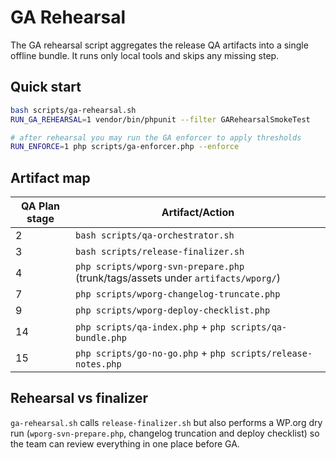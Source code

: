 # GA Rehearsal

The GA rehearsal script aggregates the release QA artifacts into a single offline bundle.
It runs only local tools and skips any missing step.

## Quick start

```bash
bash scripts/ga-rehearsal.sh
RUN_GA_REHEARSAL=1 vendor/bin/phpunit --filter GARehearsalSmokeTest

# after rehearsal you may run the GA enforcer to apply thresholds
RUN_ENFORCE=1 php scripts/ga-enforcer.php --enforce
```

## Artifact map

| QA Plan stage | Artifact/Action |
| ------------- | --------------- |
| 2 | `bash scripts/qa-orchestrator.sh` |
| 3 | `bash scripts/release-finalizer.sh` |
| 4 | `php scripts/wporg-svn-prepare.php` (trunk/tags/assets under `artifacts/wporg/`) |
| 7 | `php scripts/wporg-changelog-truncate.php` |
| 9 | `php scripts/wporg-deploy-checklist.php` |
| 14 | `php scripts/qa-index.php` + `php scripts/qa-bundle.php` |
| 15 | `php scripts/go-no-go.php` + `php scripts/release-notes.php` |

## Rehearsal vs finalizer

`ga-rehearsal.sh` calls `release-finalizer.sh` but also performs a WP.org dry run
(`wporg-svn-prepare.php`, changelog truncation and deploy checklist) so the team can
review everything in one place before GA.
